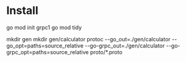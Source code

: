 # Install

go mod init grpc1
go mod tidy

mkdir gen
mkdir gen/calculator
protoc --go_out=./gen/calculator --go_opt=paths=source_relative --go-grpc_out=./gen/calculator --go-grpc_opt=paths=source_relative proto/*.proto
